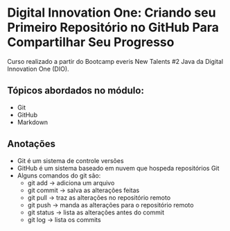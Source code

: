 # Digital Innovation One: Criando seu Primeiro Repositório no GitHub Para Compartilhar Seu Progresso

Curso realizado a partir do Bootcamp everis New Talents #2 Java da Digital Innovation One (DIO).

## Tópicos abordados no módulo:
- Git
- GitHub
- Markdown

## Anotações

- Git é um sistema de controle versões
- GitHub é um sistema baseado em nuvem que hospeda repositórios Git
- Alguns comandos do git são:
  - git add -> adiciona um arquivo
  - git commit -> salva as alterações feitas
  - git pull -> traz as alterações no repositório remoto
  - git push -> manda as alterações para o repositório remoto
  - git status -> lista as alterações antes do commit
  - git log -> lista os commits